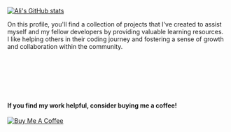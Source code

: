 [![Ali's GitHub stats](https://github-readme-stats.vercel.app/api?username=zatribune\&show_icons=true\&show_owner=false\&hide_rank=true\&rank_icon=github\&hide=contribs,issues,rating\&repo=github-readme-stats\&title_color=fff\&icon_color=f9f9f9\&text_color=9f9f9f\&bg_color=151515)](https://github.com/zatribune)

<div align="left">
  On this profile, you'll find a collection of projects that I've created to assist myself and my fellow developers by providing valuable learning resources.     
</div>
<div align="left">
  I like helping others in their coding journey and fostering a sense of growth and collaboration within the community.    
</div>  
<br/>

<div style="display: flex; flex-direction: row;">
<figure>
  <img style="width:50px;height:50px" alt="Java" src="https://github.com/ZaTribune/zatribune.github.io/blob/9a2918bb1e6b2d1bec72252bb6197005b1ed7c77/images/java.svg"/>
</figure>  
<figure>
  <img style="width:50px;height:50px" alt="Javascript" src="https://github.com/ZaTribune/zatribune.github.io/blob/9a2918bb1e6b2d1bec72252bb6197005b1ed7c77/images/javascript.svg"/>
</figure> 
<figure>
  <img style="width:50px;height:50px" alt="Spring Framework" src="https://github.com/ZaTribune/zatribune.github.io/blob/9a2918bb1e6b2d1bec72252bb6197005b1ed7c77/images/spring.svg"/>
</figure>  
<figure>
<img style="width:50px;height:50px" alt="JavaFX" src="https://github.com/ZaTribune/zatribune.github.io/blob/4d019d445ab73e149c2b6ac0cb6d1a596a97d28a/images/javafx.svg"/>
</figure>
<figure>
<img style="width:50px;height:50px" alt="Android" src="https://github.com/ZaTribune/zatribune.github.io/blob/4d019d445ab73e149c2b6ac0cb6d1a596a97d28a/images/android.svg"/>
</figure>  
<figure>
<img style="width:50px;height:50px" alt="Hibernate" src="https://github.com/ZaTribune/zatribune.github.io/blob/9a2918bb1e6b2d1bec72252bb6197005b1ed7c77/images/hibernate.svg"/>  
</figure>
<figure>
<img style="height:50px;" alt="JasperReports" 
  src="https://github.com/ZaTribune/zatribune.github.io/blob/deb9e3d9cba7190b04afdb1352b299f888e49546/images/jasperreports.svg"/>
</figure>
<figure>
<img style="width:50px;height:50px" alt="Drools" src="https://github.com/ZaTribune/zatribune.github.io/blob/9a2918bb1e6b2d1bec72252bb6197005b1ed7c77/images/drools.svg"/>  
</figure>  
<figure>
  <img style="width:50px;height:50px" alt="Apache Kafka" src="https://github.com/ZaTribune/zatribune.github.io/blob/e27647f2672bc1f15d2a1775e8be9e2455730d7c/images/kafka.svg"/>
</figure>  
<figure>
<img style="width:50px;height:50px" alt="ActiveMQ" src="https://github.com/ZaTribune/zatribune.github.io/blob/9a2918bb1e6b2d1bec72252bb6197005b1ed7c77/images/activemq.svg"/>  
</figure>
<figure>
  <img style="width:50px;height:50px" alt="Apache Camel" src="https://github.com/ZaTribune/zatribune.github.io/blob/9a2918bb1e6b2d1bec72252bb6197005b1ed7c77/images/camel.svg"/>
</figure>  
<figure>
 <img style="width:50px;height:50px" alt="Keycloak" src="https://github.com/ZaTribune/zatribune.github.io/blob/9a2918bb1e6b2d1bec72252bb6197005b1ed7c77/images/keycloak.svg"/> 
</figure>  
<figure>
 <img style="width:50px;height:50px" alt="Redis" src="https://github.com/ZaTribune/zatribune.github.io/blob/9a2918bb1e6b2d1bec72252bb6197005b1ed7c77/images/redis.svg"/> 
</figure>
<figure>
  <img style="width:50px;height:50px" alt="Docker" src="https://github.com/ZaTribune/zatribune.github.io/blob/9a2918bb1e6b2d1bec72252bb6197005b1ed7c77/images/docker.svg"/>    
</figure>
<figure>
  <img style="width:50px;height:50px" alt="Kubernetes" src="https://github.com/ZaTribune/zatribune.github.io/blob/9a2918bb1e6b2d1bec72252bb6197005b1ed7c77/images/kubernetes.svg"/>
</figure>

</div>

#### If you find my work helpful, consider buying me a coffee!  
<a href="https://www.buymeacoffee.com/zatribune" target="_blank"><img src="https://cdn.buymeacoffee.com/buttons/v2/default-yellow.png" alt="Buy Me A Coffee" style="height: 40px !important;width: 150px !important;" ></a>
